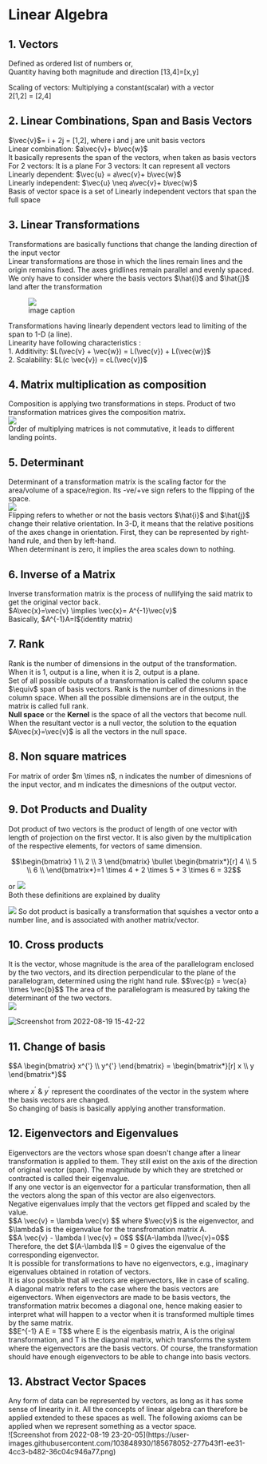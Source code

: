 <h1>Linear Algebra</h1>

<h2> 1. Vectors</h2>

<p> Defined as ordered list of numbers or,<br>
 Quantity having both magnitude and direction 
 [13,4]=[x,y]
</p>

<p> Scaling of vectors: Multiplying a constant(scalar) with a vector <br>
    2[1,2] = [2,4]
</p>

<h2> 2. Linear Combinations, Span and Basis Vectors </h2>

<p> $\vec{v}$= i + 2j = [1,2], where i and j are unit basis vectors<br>
    Linear combination: $a\vec{v}+ b\vec{w}$<br>
    It basically represents the span of the vectors, when taken as basis vectors<br>
    For 2 vectors: It is a plane    For 3 vectors: It can represent all vectors<br>
    Linearly dependent: $\vec{u} = a\vec{v}+ b\vec{w}$ <br>
    Linearly independent: $\vec{u} \neq a\vec{v}+ b\vec{w}$<br>
    Basis of vector space is a set of Linearly independent vectors that span the full space
</p>

## 3. Linear Transformations

<p> Transformations are basically functions that change the landing direction of the input vector<br>
 Linear transformations are those in which the lines remain lines and the origin remains fixed. The axes gridlines remain parallel and evenly spaced.<br>
 We only have to consider where the basis vectors $\hat{i}$ and $\hat{j}$ land after the transformation<br>
 <figure><img src="./assets/Screenshot from 2022-08-18 20-10-22.png"><figcaption>image caption</figcaption></figure>
 Transformations having linearly dependent vectors lead to limiting of the span to 1-D (a line).<br>
 Linearity have following characteristics :<br>
 1. Additivity: $L(\vec{v} + \vec{w}) = L(\vec{v}) + L(\vec{w})$ <br>
 2. Scalability: $L(c \vec{v}) = cL(\vec{v})$
 
</p>

## 4. Matrix multiplication as composition

<p>
 Composition is applying two transformations in steps. Product of two transformation matrices gives the composition matrix. <br>
 <img src="/assets/Screenshot from 2022-08-18 21-12-25.png"><br>
 Order of multiplying matrices is not commutative, it leads to different landing points.<br>
 </p>
 
## 5. Determinant
<p>
 Determinant of a transformation matrix is the scaling factor for the area/volume of a space/region. Its -ve/+ve sign refers to the flipping of the space.<br>
 <img src="/assets/image.png"><br>
 Flipping refers to whether or not the basis vectors $\hat{i}$ and $\hat{j}$ change their relative orientation. In 3-D, it means that the relative 
 positions of the axes change in orientation. First, they can be represented by right-hand rule, and then by left-hand. <br>
 When determinant is zero, it implies the area scales down to nothing.
 
 </p>
 
 ## 6. Inverse of a Matrix
 
 <p>
 Inverse transformation matrix is the process of nullifying the said matrix to get the original vector back.<br>
 $A\vec{x}=\vec{v} \implies \vec{x}= A^{-1}\vec{v}$<br>
 Basically, $A^{-1}A=I$(identity matrix)<br>
 </p>
 
 ## 7. Rank
 
 <p>
 Rank is the number of dimensions in the output of the transformation. <br>
 When it is 1, output is a line, when it is 2, output is a plane.<br>
 Set of all possible outputs of a transformation is called the column space $\equiv$ span of basis vectors. Rank is the number of dimesnions in the column space. When all the possible dimensions are in the output, the matrix is called full rank. <br>
 <strong>Null space</strong> or the <strong>Kernel</strong> is the space of all the vectors that become null. When the resultant vector is a null vector, the solution to the equation $A\vec{x}=\vec{v}$ is all the vectors in the null space.<br>
 </p>
 
 ## 8. Non square matrices
 <p>
 For matrix of order $m \times n$, n indicates the number of dimesnions of the input vector, and m indicates the dimesnions of the output vector.<br>
 </p>
 
 ## 9. Dot Products and Duality
 <p>
 Dot product of two vectors is the product of length of one vector with length of projection on the first vector. It is also given by the multiplication of the respective elements, for vectors of same dimension. <br>
 
 $$\begin{bmatrix}
    1 \\
    2 \\
    3
   \end{bmatrix} \bullet 
   \begin{bmatrix*}[r]
    4 \\
    5 \\
    6 \\
    \end{bmatrix*}=1 \times 4 + 2 \times 5 + 3 \times 6 = 32$$ 
 
 or 
 <img src="assets/Screenshot from 2022-08-19 12-36-18.png"><br>
 Both these definitions are explained by duality
 
<img src="assets/Screenshot from 2022-08-19 12-51-21.png">
So dot product is basically a transformation that squishes a vector onto a number line, and is associated with another matrix/vector. 
 </p>
 
 ## 10. Cross products
 <p>
 It is the vector, whose magnitude is the area of the parallelogram enclosed by the two vectors, and its direction perpendicular to the plane of the parallelogram, determined using the right hand rule. 
 $$\vec{p} = \vec{a} \times \vec{b}$$
 The area of the parallelogram is measured by taking the determinant of the two vectors.<br>
 <img src="assets/Screenshot from 2022-08-19 13-07-59.png">
 
 ![Screenshot from 2022-08-19 15-42-22](https://user-images.githubusercontent.com/103848930/185597174-6c3518f9-8b74-460d-ac86-29fd3acc1f63.png)
 </p>
 
 ## 11. Change of basis
 
<p>
 $$A \begin{bmatrix}
      x^{'} \\
      y^{'} 
      \end{bmatrix} = \begin{bmatrix*}[r]
                      x \\
                      y 
                      \end{bmatrix*}$$
 
 where $x^{'}$ & $y^{'}$ represent the coordinates of the vector in the system where the basis vectors are changed.<br>
 So changing of basis is basically applying another transformation.
 </p>
 
 ## 12. Eigenvectors and Eigenvalues
 <p>
 Eigenvectors are the vectors whose span doesn't change after a linear transformation is applied to them. They still exist on the axis of the direction of original vector (span). The magnitude by which they are stretched or contracted is called their eigenvalue.<br>
 If any one vector is an eigenvector for a particular transformation, then all the vectors along the span of this vector are also eigenvectors.<br>
 Negative eigenvalues imply that the vectors get flipped and scaled by the value.<br>
 $$A \vec{v} = \lambda \vec{v} $$
 where $\vec{v}$ is the eigenvector, and $\lambda$ is the eigenvalue for the transfromation matrix A.<br>
 $$A \vec{v} - \lambda I \vec{v} = 0$$
 $$(A-\lambda I)\vec{v}=0$$
 Therefore, the det $(A-\lambda I)$ = 0 gives the eigenvalue of the corresponding eigenvector. <br>
 It is possible for transformations to have no eigenvectors, e.g., imaginary eigenvalues obtained in rotation of vectors.<br>
 It is also possible that all vectors are eigenvectors, like in case of scaling.<br>
 A diagonal matrix refers to the case where the basis vectors are eigenvectors. When eigenvectors are made to be basis vectors, the transformation matrix becomes a diagonal one, hence making easier to interpret what will happen to a vector when it is transformed multiple times by the same matrix.<br> 
 $$E^{-1} A E = T$$
 where E is the eigenbasis matrix, A is the original transformation, and T is the diagonal matrix, which transforms the system where the eigenvectors are the basis vectors. Of course, the transformation should have enough eigenvectors to be able to change into basis vectors.
 </p>
 
 ## 13. Abstract Vector Spaces
 <p>
 Any form of data can be represented by vectors, as long as it has some sense of linearity in it. All the concepts of linear algebra can therefore be applied extended to these spaces as well. The following axioms can be applied when we represent something as a vector space.<br>
![Screenshot from 2022-08-19 23-20-05](https://user-images.githubusercontent.com/103848930/185678052-277b43f1-ee31-4cc3-b482-36c04c946a77.png)
 </p>
 
 

 
 
